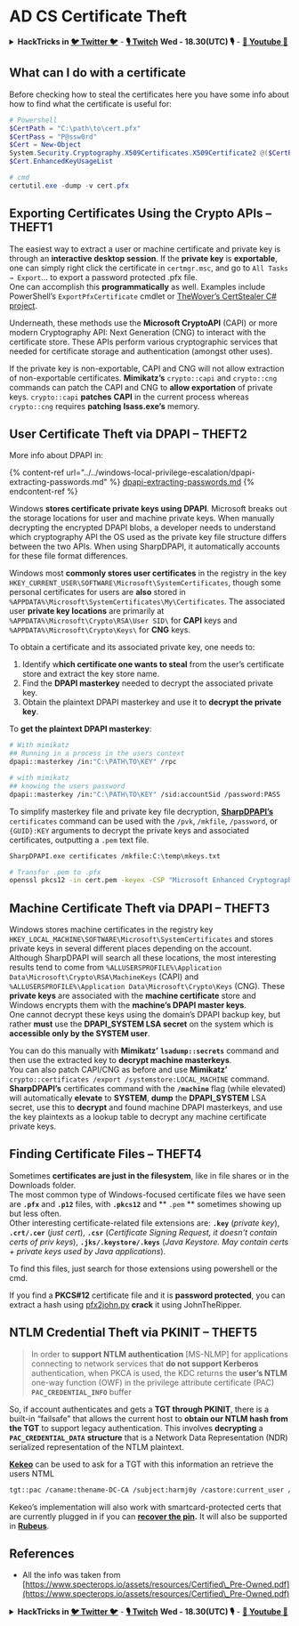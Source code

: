 # AD CS Certificate Theft

<details>

<summary><strong>HackTricks in </strong><a href="https://twitter.com/carlospolopm"><strong>🐦 Twitter 🐦</strong></a> - <a href="https://www.twitch.tv/hacktricks_live/schedule"><strong>🎙️ Twitch</strong></a> <strong>Wed - 18.30(UTC) 🎙️</strong> - <a href="https://www.youtube.com/@hacktricks_LIVE"><strong>🎥 Youtube 🎥</strong></a></summary>

- Do you work in a **cybersecurity company**? Do you want to see your **company advertised in HackTricks**? or do you want to have access to the **latest version of the PEASS or download HackTricks in PDF**? Check the [**SUBSCRIPTION PLANS**](https://github.com/sponsors/carlospolop)!

- Discover [**The PEASS Family**](https://opensea.io/collection/the-peass-family), our collection of exclusive [**NFTs**](https://opensea.io/collection/the-peass-family)

- Get the [**official PEASS & HackTricks swag**](https://peass.creator-spring.com)

- **Join the** [**💬**](https://emojipedia.org/speech-balloon/) [**Discord group**](https://discord.gg/hRep4RUj7f) or the [**telegram group**](https://t.me/peass) or **follow** me on **Twitter** [**🐦**](https://github.com/carlospolop/hacktricks/tree/7af18b62b3bdc423e11444677a6a73d4043511e9/\[https:/emojipedia.org/bird/README.md)[**@carlospolopm**](https://twitter.com/carlospolopm)**.**

- **Share your hacking tricks by submitting PRs to the [hacktricks repo](https://github.com/carlospolop/hacktricks) and [hacktricks-cloud repo](https://github.com/carlospolop/hacktricks-cloud)**.

</details>

## What can I do with a certificate

Before checking how to steal the certificates here you have some info about how to find what the certificate is useful for:

```powershell
# Powershell
$CertPath = "C:\path\to\cert.pfx"
$CertPass = "P@ssw0rd"
$Cert = New-Object
System.Security.Cryptography.X509Certificates.X509Certificate2 @($CertPath, $CertPass)
$Cert.EnhancedKeyUsageList

# cmd
certutil.exe -dump -v cert.pfx
```

## Exporting Certificates Using the Crypto APIs – THEFT1

The easiest way to extract a user or machine certificate and private key is through an **interactive desktop session**. If the **private key** is **exportable**, one can simply right click the certificate in `certmgr.msc`, and go to `All Tasks → Export`… to export a password protected .pfx file. \
One can accomplish this **programmatically** as well. Examples include PowerShell’s `ExportPfxCertificate` cmdlet or [TheWover’s CertStealer C# project](https://github.com/TheWover/CertStealer).

Underneath, these methods use the **Microsoft CryptoAPI** (CAPI) or more modern Cryptography API: Next Generation (CNG) to interact with the certificate store. These APIs perform various cryptographic services that needed for certificate storage and authentication (amongst other uses).

If the private key is non-exportable, CAPI and CNG will not allow extraction of non-exportable certificates. **Mimikatz’s** `crypto::capi` and `crypto::cng` commands can patch the CAPI and CNG to **allow exportation** of private keys. `crypto::capi` **patches** **CAPI** in the current process whereas `crypto::cng` requires **patching** **lsass.exe’s** memory.

## User Certificate Theft via DPAPI – THEFT2

More info about DPAPI in:

{% content-ref url="../../windows-local-privilege-escalation/dpapi-extracting-passwords.md" %}
[dpapi-extracting-passwords.md](../../windows-local-privilege-escalation/dpapi-extracting-passwords.md)
{% endcontent-ref %}

Windows **stores certificate private keys using DPAPI**. Microsoft breaks out the storage locations for user and machine private keys. When manually decrypting the encrypted DPAPI blobs, a developer needs to understand which cryptography API the OS used as the private key file structure differs between the two APIs. When using SharpDPAPI, it automatically accounts for these file format differences.&#x20;

Windows most **commonly stores user certificates** in the registry in the key `HKEY_CURRENT_USER\SOFTWARE\Microsoft\SystemCertificates`, though some personal certificates for users are **also** stored in `%APPDATA%\Microsoft\SystemCertificates\My\Certificates`. The associated user **private key locations** are primarily at `%APPDATA%\Microsoft\Crypto\RSA\User SID\` for **CAPI** keys and `%APPDATA%\Microsoft\Crypto\Keys\` for **CNG** keys.

To obtain a certificate and its associated private key, one needs to:

1. Identify w**hich certificate one wants to steal** from the user’s certificate store and extract the key store name.
2. Find the **DPAPI masterkey** needed to decrypt the associated private key.
3. Obtain the plaintext DPAPI masterkey and use it to **decrypt the private key**.

To **get the plaintext DPAPI masterkey**:

```bash
# With mimikatz
## Running in a process in the users context
dpapi::masterkey /in:"C:\PATH\TO\KEY" /rpc

# with mimikatz
## knowing the users password
dpapi::masterkey /in:"C:\PATH\TO\KEY" /sid:accountSid /password:PASS
```

To simplify masterkey file and private key file decryption, [**SharpDPAPI’s**](https://github.com/GhostPack/SharpDPAPI) `certificates` command can be used with the `/pvk`, `/mkfile`, `/password`, or `{GUID}:KEY` arguments to decrypt the private keys and associated certificates, outputting a `.pem` text file.

```bash
SharpDPAPI.exe certificates /mkfile:C:\temp\mkeys.txt

# Transfor .pem to .pfx
openssl pkcs12 -in cert.pem -keyex -CSP "Microsoft Enhanced Cryptographic Provider v1.0" -export -out cert.pfx
```

## Machine Certificate Theft via DPAPI – THEFT3

Windows stores machine certificates in the registry key `HKEY_LOCAL_MACHINE\SOFTWARE\Microsoft\SystemCertificates` and stores private keys in several different places depending on the account.\
Although SharpDPAPI will search all these locations, the most interesting results tend to come from `%ALLUSERSPROFILE%\Application Data\Microsoft\Crypto\RSA\MachineKeys` (CAPI) and `%ALLUSERSPROFILE%\Application Data\Microsoft\Crypto\Keys` (CNG). These **private keys** are associated with the **machine certificate** store and Windows encrypts them with the **machine’s DPAPI master keys**.\
One cannot decrypt these keys using the domain’s DPAPI backup key, but rather **must** use the **DPAPI\_SYSTEM LSA secret** on the system which is **accessible only by the SYSTEM user**.&#x20;

You can do this manually with **Mimikatz’** **`lsadump::secrets`** command and then use the extracted key to **decrypt machine masterkeys**. \
You can also patch CAPI/CNG as before and use **Mimikatz’** `crypto::certificates /export /systemstore:LOCAL_MACHINE` command. \
**SharpDPAPI’s** certificates command with the **`/machine`** flag (while elevated) will automatically **elevate** to **SYSTEM**, **dump** the **DPAPI\_SYSTEM** LSA secret, use this to **decrypt** and found machine DPAPI masterkeys, and use the key plaintexts as a lookup table to decrypt any machine certificate private keys.

## Finding Certificate Files – THEFT4

Sometimes **certificates are just in the filesystem**, like in file shares or in the Downloads folder.\
The most common type of Windows-focused certificate files we have seen are **`.pfx`** and **`.p12`** files, with **`.pkcs12`** and ** `.pem` ** sometimes showing up but less often.\
Other interesting certificate-related file extensions are: **`.key`** (_private key_), **`.crt/.cer`** (_just cert_), **`.csr`** (_Certificate Signing Request, it doesn't contain certs of priv keys_), **`.jks/.keystore/.keys`** (_Java Keystore. May contain certs + private keys used by Java applications_).

To find this files, just search for those extensions using powershell or the cmd.

If you find a **PKCS#12** certificate file and it is **password protected**, you can extract a hash using [pfx2john.py](https://fossies.org/dox/john-1.9.0-jumbo-1/pfx2john\_8py\_source.html) **crack** it using JohnTheRipper.

## NTLM Credential Theft via PKINIT – THEFT5

> In order to **support NTLM authentication** \[MS-NLMP] for applications connecting to network services that **do not support Kerberos** authentication, when PKCA is used, the KDC returns the **user’s NTLM** one-way function (OWF) in the privilege attribute certificate (PAC) **`PAC_CREDENTIAL_INFO`** buffer

So, if account authenticates and gets a **TGT through PKINIT**, there is a built-in “failsafe” that allows the current host to **obtain our NTLM hash from the TGT** to support legacy authentication. This involves **decrypting** a **`PAC_CREDENTIAL_DATA`** **structure** that is a Network Data Representation (NDR) serialized representation of the NTLM plaintext.

[**Kekeo**](https://github.com/gentilkiwi/kekeo) can be used to ask for a TGT with this information an retrieve the users NTML

```bash
tgt::pac /caname:thename-DC-CA /subject:harmj0y /castore:current_user /domain:domain.local
```

Kekeo’s implementation will also work with smartcard-protected certs that are currently plugged in if you can [**recover the pin**](https://github.com/CCob/PinSwipe)**.** It will also be supported in [**Rubeus**](https://github.com/GhostPack/Rubeus).

## References

* All the info was taken from [https://www.specterops.io/assets/resources/Certified\_Pre-Owned.pdf](https://www.specterops.io/assets/resources/Certified\_Pre-Owned.pdf)

<details>

<summary><strong>HackTricks in </strong><a href="https://twitter.com/carlospolopm"><strong>🐦 Twitter 🐦</strong></a> - <a href="https://www.twitch.tv/hacktricks_live/schedule"><strong>🎙️ Twitch</strong></a> <strong>Wed - 18.30(UTC) 🎙️</strong> - <a href="https://www.youtube.com/@hacktricks_LIVE"><strong>🎥 Youtube 🎥</strong></a></summary>

- Do you work in a **cybersecurity company**? Do you want to see your **company advertised in HackTricks**? or do you want to have access to the **latest version of the PEASS or download HackTricks in PDF**? Check the [**SUBSCRIPTION PLANS**](https://github.com/sponsors/carlospolop)!

- Discover [**The PEASS Family**](https://opensea.io/collection/the-peass-family), our collection of exclusive [**NFTs**](https://opensea.io/collection/the-peass-family)

- Get the [**official PEASS & HackTricks swag**](https://peass.creator-spring.com)

- **Join the** [**💬**](https://emojipedia.org/speech-balloon/) [**Discord group**](https://discord.gg/hRep4RUj7f) or the [**telegram group**](https://t.me/peass) or **follow** me on **Twitter** [**🐦**](https://github.com/carlospolop/hacktricks/tree/7af18b62b3bdc423e11444677a6a73d4043511e9/\[https:/emojipedia.org/bird/README.md)[**@carlospolopm**](https://twitter.com/carlospolopm)**.**

- **Share your hacking tricks by submitting PRs to the [hacktricks repo](https://github.com/carlospolop/hacktricks) and [hacktricks-cloud repo](https://github.com/carlospolop/hacktricks-cloud)**.

</details>
